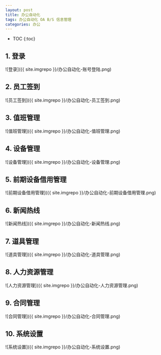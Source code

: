 ```yaml
---
layout: post
title: 办公自动化
tags: 办公自动化 OA B/S 信息管理
categories: 办公
---
```


* TOC
{:toc}

## 1. 登录

![登录]({{ site.imgrepo }}/办公自动化-账号登陆.png)

## 2. 员工签到

![员工签到]({{ site.imgrepo }}/办公自动化-员工签到.png)

## 3. 值班管理

![值班管理]({{ site.imgrepo }}/办公自动化-值班管理.png)

## 4. 设备管理

![设备管理]({{ site.imgrepo }}/办公自动化-设备管理.png)

## 5. 前期设备借用管理

![前期设备借用管理]({{ site.imgrepo }}/办公自动化-前期设备借用管理.png)

## 6. 新闻热线

![新闻热线]({{ site.imgrepo }}/办公自动化-新闻热线.png)

## 7. 道具管理

![道具管理]({{ site.imgrepo }}/办公自动化-道具管理.png)

## 8. 人力资源管理

![人力资源管理]({{ site.imgrepo }}/办公自动化-人力资源管理.png)

## 9. 合同管理

![合同管理]({{ site.imgrepo }}/办公自动化-合同管理.png)

## 10. 系统设置

![系统设置]({{ site.imgrepo }}/办公自动化-系统设置.png)